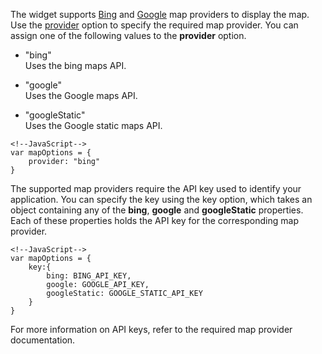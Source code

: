 <article data-show="Content/Applications/16_1/UIWidgets/dxMap/Providers/markup.html,
        Content/Applications/16_1/UIWidgets/dxMap/Providers/script.js,
        Content/Applications/16_1/UIWidgets/dxMap/Providers/styles.css">

The widget supports [Bing](https://www.microsoft.com/maps) and [Google](https://developers.google.com/maps) map providers to display the map. Use the [provider](/api-reference/10%20UI%20Widgets/dxMap/1%20Configuration/provider.md '/Documentation/ApiReference/UI_Widgets/dxMap/Configuration/#provider') option to specify the required map provider. You can assign one of the following values to the **provider** option.

- "bing"  
 Uses the bing maps API.

- "google"  
 Uses the Google maps API.
 
- "googleStatic"  
 Uses the Google static maps API.
 
<!---->

    <!--JavaScript-->
    var mapOptions = {
        provider: "bing"
    }

The supported map providers require the API key used to identify your application. You can specify the key using the key option, which takes an object containing any of the **bing**, **google** and **googleStatic** properties. Each of these properties holds the API key for the corresponding map provider.

    <!--JavaScript-->
    var mapOptions = {
        key:{
            bing: BING_API_KEY,
            google: GOOGLE_API_KEY,
            googleStatic: GOOGLE_STATIC_API_KEY
        }
    }

For more information on API keys, refer to the required map provider documentation.
</article>